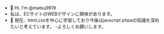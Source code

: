 - 👋 Hi, I’m @matsu9619
-    私は、ECサイトのWEBデザインに興味があります。
- 🌱 現在、html,cssを中心に学習しており今後はjavscript phpaの知識を深めたいと考えています。
-よろしくお願いします。
<!---
matsu9619/matsu9619 is a ✨ special ✨ repository because its `README.md` (this file) appears on your GitHub profile.
You can click the Preview link to take a look at your changes.
--->
